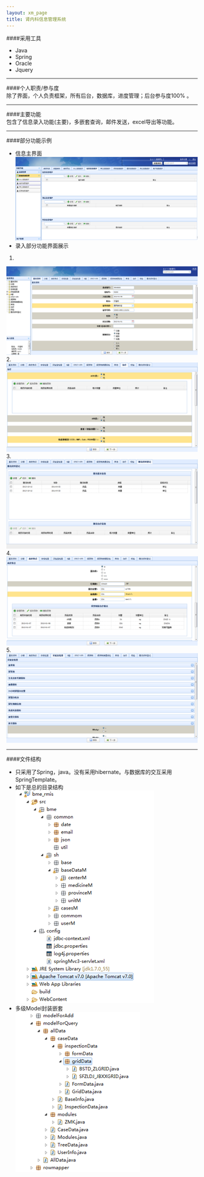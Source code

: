 ```yaml
---
layout: xm_page
title: 肾内科信息管理系统
---
```

####采用工具               
- Java
- Spring
- Oracle           
- Jquery

***         

####个人职责/参与度              
除了界面，个人负责框架，所有后台，数据库，进度管理；后台参与度100% 。            

***        

####主要功能                
包含了信息录入功能(主要)，多嵌套查询，邮件发送，excel导出等功能。          

***          

####部分功能示例          
- 信息主界面          
![login](/img/RMIS/baseInfoM.png)           
- 录入部分功能界面展示         
1.            
![login](/img/RMIS/baseIn.png)           
2.              
![login](/img/RMIS/1.png)         
3.                    
![login](/img/RMIS/2.png)          
4.                  
![login](/img/RMIS/3.png)         
5.                 
![login](/img/RMIS/4.png)            

***      

####文件结构                
- 只采用了Spring，java。没有采用hibernate。与数据库的交互采用SpringTemplate。       
- 如下是总的目录结构           
![login](/img/RMIS/catalogue.png)              
- 多级Model封装嵌套               
![login](/img/RMIS/models.png)             
